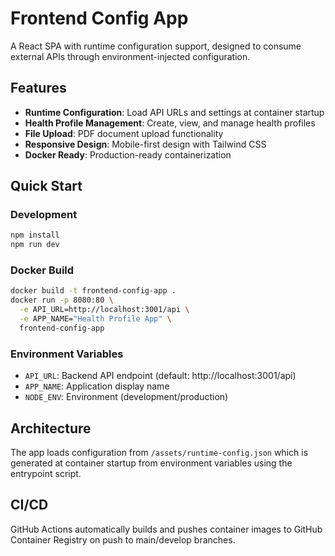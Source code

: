 # Frontend Config App

A React SPA with runtime configuration support, designed to consume external APIs through environment-injected configuration.

## Features

- **Runtime Configuration**: Load API URLs and settings at container startup
- **Health Profile Management**: Create, view, and manage health profiles
- **File Upload**: PDF document upload functionality
- **Responsive Design**: Mobile-first design with Tailwind CSS
- **Docker Ready**: Production-ready containerization

## Quick Start

### Development
```bash
npm install
npm run dev
```

### Docker Build
```bash
docker build -t frontend-config-app .
docker run -p 8080:80 \
  -e API_URL=http://localhost:3001/api \
  -e APP_NAME="Health Profile App" \
  frontend-config-app
```

### Environment Variables

- `API_URL`: Backend API endpoint (default: http://localhost:3001/api)
- `APP_NAME`: Application display name
- `NODE_ENV`: Environment (development/production)

## Architecture

The app loads configuration from `/assets/runtime-config.json` which is generated at container startup from environment variables using the entrypoint script.

## CI/CD

GitHub Actions automatically builds and pushes container images to GitHub Container Registry on push to main/develop branches.